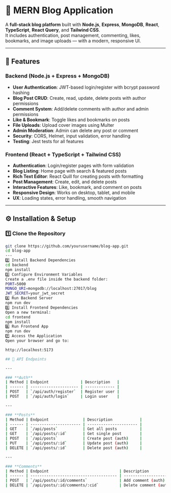 # 📝 MERN Blog Application

A **full-stack blog platform** built with **Node.js**, **Express**, **MongoDB**, **React**, **TypeScript**, **React Query**, and **Tailwind CSS**.  
It includes authentication, post management, commenting, likes, bookmarks, and image uploads — with a modern, responsive UI.

---

## 🚀 Features

### Backend (Node.js + Express + MongoDB)
- **User Authentication**: JWT-based login/register with bcrypt password hashing
- **Blog Post CRUD**: Create, read, update, delete posts with author permissions
- **Comment System**: Add/delete comments with author and admin permissions
- **Like & Bookmark**: Toggle likes and bookmarks on posts
- **File Uploads**: Upload cover images using Multer
- **Admin Moderation**: Admin can delete any post or comment
- **Security**: CORS, Helmet, input validation, error handling
- **Testing**: Jest tests for all features

### Frontend (React + TypeScript + Tailwind CSS)
- **Authentication**: Login/register pages with form validation
- **Blog Listing**: Home page with search & featured posts
- **Rich Text Editor**: React Quill for creating posts with formatting
- **Post Management**: Create, edit, and delete posts
- **Interactive Features**: Like, bookmark, and comment on posts
- **Responsive Design**: Works on desktop, tablet, and mobile
- **UX**: Loading states, error handling, smooth navigation

---

## ⚙️ Installation & Setup

### 1️⃣ Clone the Repository
```bash
git clone https://github.com/yourusername/blog-app.git
cd blog-app
---
2️⃣ Install Backend Dependencies
cd backend
npm install
3️⃣ Configure Environment Variables
Create a .env file inside the backend folder:
PORT=5000
MONGO_URI=mongodb://localhost:27017/blog
JWT_SECRET=your_jwt_secret
4️⃣ Run Backend Server
npm run dev
5️⃣ Install Frontend Dependencies
Open a new terminal:
cd frontend
npm install
6️⃣ Run Frontend App
npm run dev
7️⃣ Access the Application
Open your browser and go to:

http://localhost:5173

## 📡 API Endpoints

---

### **Auth**
| Method | Endpoint              | Description   |
| ------ | --------------------- | ------------- |
| POST   | `/api/auth/register`  | Register user |
| POST   | `/api/auth/login`     | Login user    |

---

### **Posts**
| Method | Endpoint               | Description            |
| ------ | ---------------------- | ---------------------- |
| GET    | `/api/posts`           | Get all posts          |
| GET    | `/api/posts/:id`       | Get single post        |
| POST   | `/api/posts`           | Create post (auth)     |
| PUT    | `/api/posts/:id`       | Update post (auth)     |
| DELETE | `/api/posts/:id`       | Delete post (auth)     |

---

### **Comments**
| Method | Endpoint                               | Description           |
| ------ | -------------------------------------- | --------------------- |
| POST   | `/api/posts/:id/comments`              | Add comment (auth)    |
| DELETE | `/api/posts/:id/comments/:cid`         | Delete comment (auth) |



